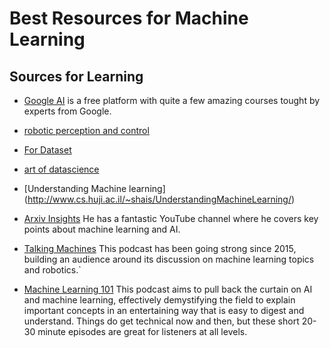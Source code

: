 # Best Resources for Machine Learning 

## Sources for Learning
* [Google AI](https://ai.google/education/) is a free platform with quite a few amazing courses tought by experts from Google.
* [ robotic perception and control](https://github.com/google-research/tensor2robot) 

* [For Dataset](Kaggle.com)
* [art of datascience](https://leanpub.com/artofdatascience)
* [Understanding Machine learning] (http://www.cs.huji.ac.il/~shais/UnderstandingMachineLearning/)

* [Arxiv Insights](https://www.youtube.com/channel/UCNIkB2IeJ-6AmZv7bQ1oBYg/featured) He has a fantastic YouTube channel where he covers key points about machine learning and AI. 
* [Talking Machines](https://www.thetalkingmachines.com/home?context_entity_type=node&context_entity_id=14033) This podcast has been going strong since 2015, building an audience around its discussion on machine learning topics and robotics.`
* [Machine Learning 101](https://www.learningmachines101.com/) This podcast aims to pull back the curtain on AI and machine learning, effectively demystifying the field to explain important concepts in an entertaining way that is easy to digest and understand. Things do get technical now and then, but these short 20-30 minute episodes are great for listeners at all levels.

